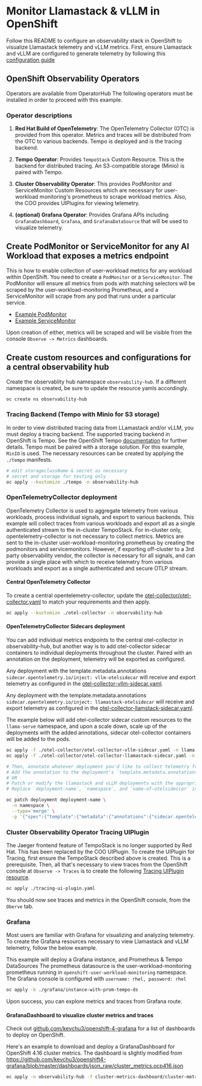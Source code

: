 # Monitor Llamastack & vLLM in OpenShift

Follow this README to configure an observability stack in OpenShift to visualize Llamastack telemetry and vLLM metrics.
First, ensure Llamastack and vLLM are configured to generate telemetry by following this [configuration guide](./run-configuration.md)


## OpenShift Observability Operators

Operators are available from OperatorHub
The following operators must be installed in order to proceed with this example.

### Operator descriptions

1. **Red Hat Build of OpenTelemetry**: The OpenTelemetry Collector (OTC) is provided from this operator.
Metrics and traces will be distributed from the OTC to various backends. Tempo is deployed and is the tracing backend.

2. **Tempo Operator**: Provides `TempoStack` Custom Resource. This is the backend for distributed tracing.
An S3-compatible storage (Minio) is paired with Tempo.

3. **Cluster Observability Operator**: This provides PodMonitor and ServiceMonitor Custom Resources which are necessary for 
user-workload monitoring's prometheus to scrape workload metrics. Also, the COO provides UIPlugins for viewing telemetry. 

3. **(optional) Grafana Operator**: Provides Grafana APIs including `GrafanaDashboard`, `Grafana`, and `GrafanaDataSource` that will be used to visualize telemetry.

## Create PodMonitor or ServiceMonitor for any AI Workload that exposes a metrics endpoint

This is how to enable collection of user-workload metrics for any workload within OpenShift. You need to create a `PodMonitor` or a `ServiceMonitor`.
The PodMonitor will ensure all metrics from pods with matching selectors will be scraped by the user-workload-monitoring Prometheus, and a ServiceMonitor will
scrape from any pod that runs under a particular service.

* [Example PodMonitor](./podmonitor-example-0.yaml)
* [Example ServiceMonitor](./servicemonitor-example.yaml)

Upon creation of either, metrics will be scraped and will be visible from the console `Observe -> Metrics` dashboards.

## Create custom resources and configurations for a central observability hub

Create the observablity hub namespace `observability-hub`. If a different namespace is created, be sure to update the resource yamls accordingly.

```bash
oc create ns observability-hub
```

### Tracing Backend (Tempo with Minio for S3 storage)

In order to view distributed tracing data from LLamastack and/or vLLM, you must deploy a tracing backend. The supported tracing backend in OpenShift
is Tempo. See the OpenShift Tempo
[documentation](https://docs.redhat.com/en/documentation/openshift_container_platform/4.18/html/distributed_tracing/distributed-tracing-platform-tempo#distr-tracing-tempo-install-tempostack-web-console_dist-tracing-tempo-installing)
for further details. Tempo must be paired with a storage solution. For this example, `MinIO` is used. The necessary resources can be created by
applying the `./tempo` manifests. 

```bash
# edit storageclassName & secret as necessary
# secret and storage for testing only
oc apply --kustomize ./tempo -n observability-hub
```

### OpenTelemetryCollector deployment

OpenTelemetry Collector is used to aggregate telemetry from various workloads, process individual signals, and export
to various backends. This example will collect traces from various workloads and export all as a single
authenticated stream to the in-cluster TempoStack. For in-cluster only, opentelemetry-collector is not necessary to collect
metrics. Metrics are sent to the in-cluster user-workload-monitoring prometheus by creating the podmonitors and servicemonitors.
However, if exporting off-cluster to a 3rd party observability vendor, the collector is necessary for all signals,
and can provide a single place with which to receive telemetry from various workloads and export as a single authenticated and
secure OTLP stream.

#### Central OpenTelemetry Collector

To create a central opentelemetry-collector, update the
[otel-collector/otel-collector.yaml](./otel-collector/otel-collector.yaml) to match your requirements and then apply.

```bash
oc apply --kustomize ./otel-collector -n observability-hub
```

#### OpenTelemetryCollector Sidecars deployment

You can add individual metrics endpoints to the central otel-collector in observability-hub, but
another way is to add otel-collector sidecar containers to individual deployments throughout the
cluster. Paired with an annotation on the deployment, telemetry will be exported as configured.

Any deployment with the template.metadata.annotations `sidecar.opentelemetry.io/inject: vllm-otelsidecar`
will receive and export telemetry as configured in the
[otel-collector-vllm-sidecar.yaml](./otel-collector/otel-collector-vllm-sidecar.yaml).

Any deployment with the template.metadata.annotations `sidecar.opentelemetry.io/inject: llamastack-otelsidecar`
will receive and export telemetry as configured in the
[otel-collector-llamstack-sidecar.yaml](./otel-collector/otel-collector-llamastack-sidecar.yaml).

The example below will add otel-collector sidecar custom resources to the `llama-serve` namespace,
and upon a scale down, scale up of the deployments with the added annotations, sidecar otel-collector
containers will be added to the pods.

```bash
oc apply -f ./otel-collector/otel-collector-vllm-sidecar.yaml -n llama-serve
oc apply -f ./otel-collector/otel-collector-llamastack-sidecar.yaml -n llama-serve

# Then, annotate whatever deployment you'd like to collect telemetry from
# Add the annotation to the deployment's `template.metadata.annotations` from the console.
# OR
# Patch or modify the llamastack and vLLM deployments with the appropriate annotation.
# Replace `deployment-name`, `namespace`, and `name-of-otelsideccar` in the below command.

oc patch deployment deployment-name \
  -n namespace \
  --type='merge' \
  -p '{"spec":{"template":{"metadata":{"annotations":{"sidecar.opentelemetry.io/inject":"name-of-otelsidecar"}}}}}'
```

### Cluster Observability Operator Tracing UIPlugin

The Jaeger frontend feature of TempoStack is no longer supported by Red Hat. This has been replaced by the COO UIPlugin. To create the UIPlugin for
Tracing, first ensure the TempoStack described above is created. This is a prerequisite. Then, all that's necessary to view traces from
the OpenShift console at `Observe -> Traces` is to create the following [Tracing UIPlugin resource](./tracing-ui-plugin.yaml). 

```bash
oc apply ./tracing-ui-plugin.yaml
```

You should now see traces and metrics in the OpenShift console, from the `Oberve` tab. 

### Grafana 

Most users are familiar with Grafana for visualizing and analyzing telemetry. To create the Grafana resources necessary to view
Llamastack and vLLM telemetry, follow the below example.

This example will deploy a Grafana instance, and Prometheus & Tempo DataSources
The prometheus datasource is the user-workload-monitoring prometheus running in `openshift-user-workload-monitoring` namespace.
The Grafana console is configured with `username: rhel, password: rhel`

```bash
oc apply -k ./grafana/instance-with-prom-tempo-ds
```

Upon success, you can explore metrics and traces from Grafana route.

#### GrafanaDashboard to visualize cluster metrics and traces

Check out [github.com/kevchu3/openshift-4-grafana](https://github.com/kevchu3/openshift4-grafana/tree/master/dashboards/crds) for a list of
dashboards to deploy on OpenShift.

Here's an example to download and deploy a GrafanaDashboard for OpenShift 4.16 cluster metrics.
The dashboard is slightly modified from https://github.com/kevchu3/openshift4-grafana/blob/master/dashboards/json_raw/cluster_metrics.ocp416.json

```bash
oc apply -n observability-hub -f cluster-metrics-dashboard/cluster-metrics.yaml 
```
